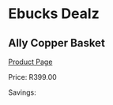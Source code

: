
# Ebucks Dealz
## Ally Copper Basket
[Product Page](https://www.ebucks.com/web/shop/productSelected.do?prodId=1129501602&catId=714962196)

Price: R399.00

Savings: 


	